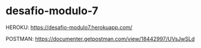 # desafio-modulo-7

HEROKU: https://desafio-modulo7.herokuapp.com/

POSTMAN: https://documenter.getpostman.com/view/18442997/UVsJwSLd
